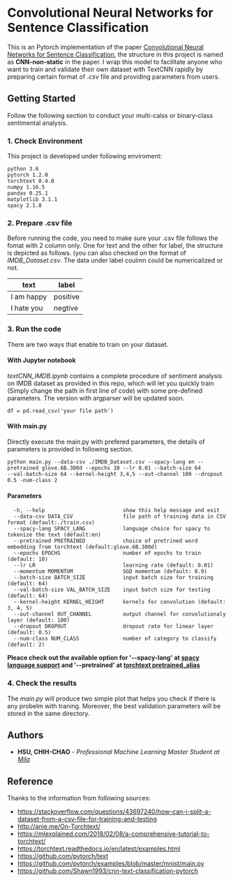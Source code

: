 # Convolutional Neural Networks for Sentence Classification

This is an Pytorch implementation of the paper [Convolutional Neural Networks for Sentence Classification](https://arxiv.org/abs/1408.5882), the structure in this project is named as **CNN-non-static** in the paper. I wrap this model to facilitate anyone who want to train and validate their own dataset with TextCNN rapidly by preparing certain format of *.csv* file and providing parameters from users.

## Getting Started

Follow the following section to conduct your multi-calss or binary-class sentimental analysis.

### 1. Check Environment

This project is developed under following enviroment:

```
python 3.6
pytorch 1.2.0
torchtext 0.4.0
numpy 1.16.5
pandas 0.25.1
matplotlib 3.1.1
spacy 2.1.8
```

### 2. Prepare .csv file

Before running the code, you need to make sure your .csv file follows the fomat with 2 column only. One for text and the other for label, the structure is depicted as follows. (you can also checked on the format of *IMDB_Dataset.csv*. The data under label coulmn could be numericalized or not.

|text|label|
|---|---|
|I am happy|positive|
|I hate you|negtive|


### 3. Run the code

There are two ways that enable to train on your dataset.

#### With Jupyter notebook

*textCNN_IMDB.ipynb* contains a complete procedure of sentiment analysis on IMDB dataset as provided in this repo, which will let you quickly train (Simply change the path in first line of code) with some pre-defined parameters. The version with argparser will be updated soon.

```
df = pd.read_csv('your file path')
```

#### With main.py

Directly execute the main.py with prefered parameters, the details of parameters is provided in following section.

```
python main.py --data-csv ./IMDB_Dataset.csv --spacy-lang en --pretrained glove.6B.300d --epochs 10 --lr 0.01 --batch-size 64 
--val-batch-size 64 --kernel-height 3,4,5 --out-channel 100 --dropout 0.5 -num-class 2
```

#### Parameters
```
  -h, --help                         show this help message and exit
  --data-csv DATA_CSV                file path of training data in CSV format (default:./train.csv)
  --spacy-lang SPACY_LANG            language choice for spacy to tokenize the text (default:en)
  --pretrained PRETRAINED            choice of pretrined word embedding from torchtext (default:glove.6B.300d)
  --epochs EPOCHS                    number of epochs to train (default: 10)
  --lr LR                            learning rate (default: 0.01)
  --momentum MOMENTUM                SGD momentum (default: 0.9)
  --batch-size BATCH_SIZE            input batch size for training (default: 64)
  --val-batch-size VAL_BATCH_SIZE    input batch size for testing (default: 64)
  --kernel-height KERNEL_HEIGHT      kernels for convolution (default: 3, 4, 5)
  --out-channel OUT_CHANNEL          output channel for convolutionaly layer (default: 100)
  --dropout DROPOUT                  dropout rate for linear layer (default: 0.5)
  --num-class NUM_CLASS              number of category to classify (default: 2)
```
**Pleace check out the available option for '--spacy-lang' at [spacy language support](https://spacy.io/usage/models#languages) 
and '--pretrained' at [torchtext pretrained_alias](https://torchtext.readthedocs.io/en/latest/vocab.html#pretrained-aliases)**

### 4. Check the results
The *main.py* will produce two simple plot that helps you check if there is any probelm with traning. Moreover, the best validation parameters will be stored in the same directory. 


## Authors

* **HSU, CHIH-CHAO** - *Professional Machine Learning Master Student at [Mila](https://mila.quebec/)* 

## Reference
Thanks to the information from following sources:

* https://stackoverflow.com/questions/43697240/how-can-i-split-a-dataset-from-a-csv-file-for-training-and-testing
* http://anie.me/On-Torchtext/
* https://mlexplained.com/2018/02/08/a-comprehensive-tutorial-to-torchtext/
* https://torchtext.readthedocs.io/en/latest/examples.html
* https://github.com/pytorch/text
* https://github.com/pytorch/examples/blob/master/mnist/main.py
* https://github.com/Shawn1993/cnn-text-classification-pytorch
